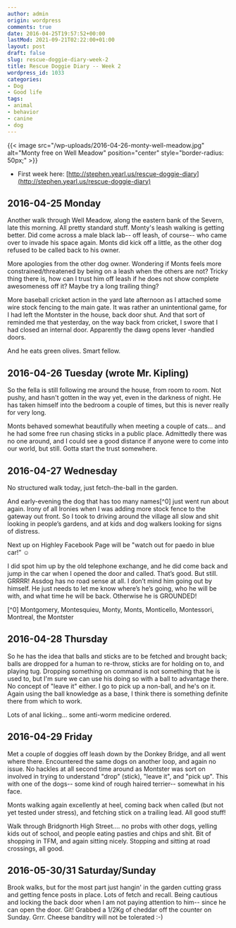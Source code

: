 ```yaml
---
author: admin
origin: wordpress
comments: true
date: 2016-04-25T19:57:52+00:00
lastMod: 2021-09-21T02:22:00+01:00
layout: post
draft: false
slug: rescue-doggie-diary-week-2
title: Rescue Doggie Diary -- Week 2
wordpress_id: 1033
categories:
- Dog
- Good life
tags:
- animal
- behavior
- canine
- dog
---
```


{{< image src="/wp-uploads/2016-04-26-monty-well-meadow.jpg" alt="Monty free on Well Meadow" position="center" style="border-radius: 50px;" >}}

- First week here: [http://stephen.yearl.us/rescue-doggie-diary](http://stephen.yearl.us/rescue-doggie-diary)

## 2016-04-25 Monday
Another walk through Well Meadow, along the eastern bank of the Severn, late this morning. All pretty standard stuff. Monty's leash walking is getting better. Did come across a male black lab-- off leash, of course-- who came over to invade his space again. Monts did kick off a little, as the other dog refused to be called back to his owner.

More apologies from the other dog owner. Wondering if Monts feels more constrained/threatened by being on a leash when the others are not? Tricky thing there is, how can I trust him off leash if he does not show complete awesomeness off it? Maybe try a long trailing thing?

More baseball cricket action in the yard late afternoon as I attached some wire stock fencing to the main gate. It was rather an unintentional game, for I had left the Montster in the house, back door shut. And that sort of reminded me that yesterday, on the way back from cricket, I swore that I had closed an internal door. Apparently the dawg opens lever -handled doors.

And he eats green olives. Smart fellow.


## 2016-04-26 Tuesday (wrote Mr. Kipling)
So the fella is still following me around the house, from room to room. Not pushy, and hasn't gotten in the way yet, even in the darkness of night. He has taken himself into the bedroom a couple of times, but this is never really for very long.

Monts behaved somewhat beautifully when meeting a couple of cats... and he had some free run chasing sticks in a public place. Admittedly there was no one around, and I could see a good distance if anyone were to come into our world, but still. Gotta start the trust somewhere.

## 2016-04-27 Wednesday
No structured walk today, just fetch-the-ball in the garden.

And early-evening the dog that has too many names[^0] just went run about again. Irony of all Ironies when I was adding more stock fence to the gateway out front. So I took to driving around the village all slow and shit looking in people’s gardens, and at kids and dog walkers looking for signs of distress.

Next up on Highley Facebook Page will be "watch out for paedo in blue car!” ☺

I did spot him up by the old telephone exchange, and he did come back and jump in the car when I opened the door and called. That’s good. But still. GRRRR! Assdog has no road sense at all. I don’t mind him going out by himself. He just needs to let me know where’s he’s going, who he will be with, and what time he will be back. Otherwise he is GROUNDED!

[^0] Montgomery, Montesquieu, Monty, Monts, Monticello, Montessori, Montreal, the Montster


## 2016-04-28 Thursday
So he has the idea that balls and sticks are to be fetched and brought back; balls are dropped for a human to re-throw, sticks are for holding on to, and playing tug. Dropping something on command is not something that he is used to, but I'm sure we can use his doing so with a ball to advantage there. No concept of "leave it" either. I go to pick up a non-ball, and he's on it. Again using the ball knowledge as a base, I think there is something definite there from which to work.

Lots of anal licking... some anti-worm medicine ordered.


## 2016-04-29 Friday
Met a couple of doggies off leash down by the Donkey Bridge, and all went where there. Encountered the same dogs on another loop, and again no issue. No hackles at all second time around as Montster was sort on involved in trying to understand "drop" (stick), "leave it", and "pick up". This with one of the dogs-- some kind of rough haired terrier-- somewhat in his face.

Monts walking again excellently at heel, coming back when called (but not yet tested under stress), and fetching stick on a trailing lead. All good stuff!

Walk through Bridgnorth High Street.... no probs with other dogs, yelling kids out of school, and people eating pasties and chips and shit. Bit of shopping in TFM, and again sitting nicely. Stopping and sitting at road crossings, all good.

## 2016-05-30/31 Saturday/Sunday
Brook walks, but for the most part just hangin' in the garden cutting grass and getting fence posts in place. Lots of fetch and recall. Being cautious and locking the back door when I am not paying attention to him-- since he can open the door. Git! Grabbed a 1/2Kg of cheddar off the counter on Sunday. Grrr. Cheese banditry will not be tolerated :-)
